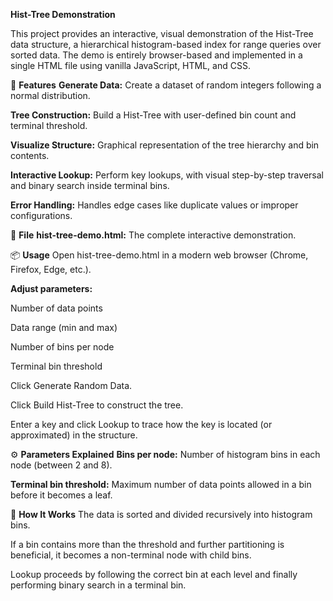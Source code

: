 **Hist-Tree Demonstration**

This project provides an interactive, visual demonstration of the Hist-Tree data structure, a hierarchical histogram-based index for range queries over sorted data. The demo is entirely browser-based and implemented in a single HTML file using vanilla JavaScript, HTML, and CSS.

🚀 **Features**
**Generate Data:** Create a dataset of random integers following a normal distribution.

**Tree Construction:** Build a Hist-Tree with user-defined bin count and terminal threshold.

**Visualize Structure:** Graphical representation of the tree hierarchy and bin contents.

**Interactive Lookup:** Perform key lookups, with visual step-by-step traversal and binary search inside terminal bins.

**Error Handling:** Handles edge cases like duplicate values or improper configurations.

📁 **File**
**hist-tree-demo.html:** The complete interactive demonstration.

📦 **Usage**
Open hist-tree-demo.html in a modern web browser (Chrome, Firefox, Edge, etc.).

**Adjust parameters:**

Number of data points

Data range (min and max)

Number of bins per node

Terminal bin threshold

Click Generate Random Data.

Click Build Hist-Tree to construct the tree.

Enter a key and click Lookup to trace how the key is located (or approximated) in the structure.

⚙️ **Parameters Explained**
**Bins per node:** Number of histogram bins in each node (between 2 and 8).

**Terminal bin threshold:** Maximum number of data points allowed in a bin before it becomes a leaf.

🧠 **How It Works**
The data is sorted and divided recursively into histogram bins.

If a bin contains more than the threshold and further partitioning is beneficial, it becomes a non-terminal node with child bins.

Lookup proceeds by following the correct bin at each level and finally performing binary search in a terminal bin.
